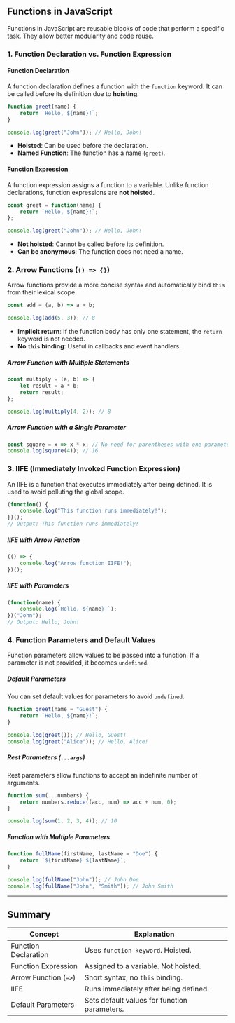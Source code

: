 ## **Functions in JavaScript**
Functions in JavaScript are reusable blocks of code that perform a specific task. They allow better modularity and code reuse.

### **1. Function Declaration vs. Function Expression**
#### **Function Declaration**
A function declaration defines a function with the `function` keyword. It can be called before its definition due to **hoisting**.

```js
function greet(name) {
    return `Hello, ${name}!`;
}

console.log(greet("John")); // Hello, John!
```
- **Hoisted**: Can be used before the declaration.
- **Named Function**: The function has a name (`greet`).

#### **Function Expression**
A function expression assigns a function to a variable. Unlike function declarations, function expressions are **not hoisted**.

```js
const greet = function(name) {
    return `Hello, ${name}!`;
};

console.log(greet("John")); // Hello, John!
```
- **Not hoisted**: Cannot be called before its definition.
- **Can be anonymous**: The function does not need a name.

### **2. Arrow Functions (`() => {}`)**
Arrow functions provide a more concise syntax and automatically bind `this` from their lexical scope.

```js
const add = (a, b) => a + b;

console.log(add(5, 3)); // 8
```
- **Implicit return**: If the function body has only one statement, the `return` keyword is not needed.
- **No `this` binding**: Useful in callbacks and event handlers.

##### **Arrow Function with Multiple Statements**
```js
const multiply = (a, b) => {
    let result = a * b;
    return result;
};

console.log(multiply(4, 2)); // 8
```

##### **Arrow Function with a Single Parameter**
```js
const square = x => x * x; // No need for parentheses with one parameter
console.log(square(4)); // 16
```

### **3. IIFE (Immediately Invoked Function Expression)**
An IIFE is a function that executes immediately after being defined. It is used to avoid polluting the global scope.

```js
(function() {
    console.log("This function runs immediately!");
})(); 
// Output: This function runs immediately!
```

##### **IIFE with Arrow Function**
```js
(() => {
    console.log("Arrow function IIFE!");
})();
```

##### **IIFE with Parameters**
```js
(function(name) {
    console.log(`Hello, ${name}!`);
})("John"); 
// Output: Hello, John!
```

### **4. Function Parameters and Default Values**
Function parameters allow values to be passed into a function. If a parameter is not provided, it becomes `undefined`.

##### **Default Parameters**
You can set default values for parameters to avoid `undefined`.

```js
function greet(name = "Guest") {
    return `Hello, ${name}!`;
}

console.log(greet()); // Hello, Guest!
console.log(greet("Alice")); // Hello, Alice!
```

##### **Rest Parameters (`...args`)**
Rest parameters allow functions to accept an indefinite number of arguments.

```js
function sum(...numbers) {
    return numbers.reduce((acc, num) => acc + num, 0);
}

console.log(sum(1, 2, 3, 4)); // 10
```

##### **Function with Multiple Parameters**
```js
function fullName(firstName, lastName = "Doe") {
    return `${firstName} ${lastName}`;
}

console.log(fullName("John")); // John Doe
console.log(fullName("John", "Smith")); // John Smith
```

---

## **Summary**
| Concept                        | Explanation |
|---------------------------------|-------------|
| Function Declaration            | Uses `function keyword`. Hoisted. |
| Function Expression             | Assigned to a variable. Not hoisted. |
| Arrow Function (`=>`)           | Short syntax, no `this` binding. |
| IIFE                            | Runs immediately after being defined. |
| Default Parameters              | Sets default values for function parameters. |

